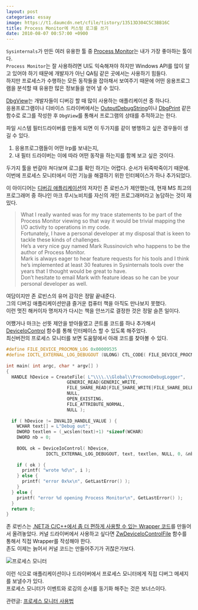 ```yaml
---
layout: post
categories: essay
image: https://t1.daumcdn.net/cfile/tistory/13513D304C5C3BB16C
title: Process Monitor에 커스텀 로그를 쓰기
date: 2010-08-07 00:57:00 +0900
---
```


`Sysinternals`가 만든 여러 유용한 툴 중 [Process Monitor](/essay/2011/01/14/%ED%94%84%EB%A1%9C%EC%84%B8%EC%8A%A4-%EB%AA%A8%EB%8B%88%ED%84%B0-%EC%82%AC%EC%9A%A9%EB%B2%95.html)는 내가 가장 좋아하는 툴이다.  
`Process Monitor`는 잘 사용하려면 UI도 익숙해져야 하지만 Windows API를 많이 알고 있어야 하기 때문에 개발자가 아닌 QA팀 같은 곳에서는 사용하기 힘들다.  
하지만 프로세스가 수행하는 모든 동작들을 잡아채서 보여주기 때문에 어떤 응용프로그램을 분석할 때 유용한 많은 정보들을 얻어 낼 수 있다.

[DbgView](https://docs.microsoft.com/en-us/sysinternals/downloads/debugview)는 개발자들이 디버깅 할 때 많이 사용하는 애플리케이션 중 하나다.  
응용프로그램이나 디바이스 드라이버에서는 [OutputDebugString](https://docs.microsoft.com/en-us/windows/win32/api/debugapi/nf-debugapi-outputdebugstringw)이나 [DbgPrint](https://docs.microsoft.com/en-us/windows-hardware/drivers/ddi/wdm/nf-wdm-dbgprint) 같은 함수로 로그를 작성한 후 `DbgView`를 통해서 프로그램의 상태를 추적하고는 한다.

파일 시스템 필터드라이버를 만들게 되면 이 두가지를 같이 병행하고 싶은 경우들이 생길 수 있다.  
1. 응용프로그램들이 어떤 Irp를 보내는지, 
2. 내 필터 드라이버는 이에 따라 어떤 동작을 하는지를 함께 보고 싶은 것이다.

두가지 툴을 번갈아 쳐다보며 로그를 확인 하기는 어렵다. 순서가 뒤죽박죽이기 때문에.  
이번에 프로세스 모니터에서 이런 기능을 해결하기 위한 인터페이스가 하나 추가되었다.

이 아이디어는 [디버깅 애플리케이션](/programming/2008/04/06/debugging-applications-for-windows.html)의 저자인 존 로빈스가 제안했는데, 현재 MS 최고의 프로그래머 중 하나인 마크 루시노비치를 자신의 개인 프로그래머라고 농담하는 것이 재밌다.

> What I really wanted was for my trace statements to be part of the Process Monitor viewing so that way it would be trivial mapping the I/O activity to operations in my code.  
> Fortunately, I have a personal developer at my disposal that is keen to tackle these kinds of challenges.  
> He’s a very nice guy named Mark Russinovich who happens to be the author of Process Monitor.  
> Mark is always eager to hear feature requests for his tools and I think he’s implemented at least 30 features in Sysinternals tools over the years that I thought would be great to have.  
> Don’t hesitate to email Mark with feature ideas so he can be your personal developer as well.

여담이지만 존 로빈스의 유머 감각은 정말 끝내준다.  
그의 디버깅 애플리케이션만큼 즐거운 컴퓨터 책을 아직도 만나보지 못했다.  
이런 멋진 해커이자 명저자가 다시는 책을 안쓰기로 결정한 것은 정말 슬픈 일이다.

어쨌거나 마크는 선뜻 제안을 받아들였고 콘트롤 코드를 하나 추가해서 [DeviceIoControl](https://docs.microsoft.com/en-us/windows/win32/api/ioapiset/nf-ioapiset-deviceiocontrol) 함수를 통해 인터페이스 할 수 있도록 해주었다.  
최신버전의 프로세스 모니터를 보면 도움말에서 아래 코드를 찾아볼 수 있다.

```c++
#define FILE_DEVICE_PROCMON_LOG 0x00009535
#define IOCTL_EXTERNAL_LOG_DEBUGOUT (ULONG) CTL_CODE( FILE_DEVICE_PROCMON_LOG, 0x81, METHOD_BUFFERED, FILE_WRITE_ACCESS )
 
int main( int argc, char * argv[] )
{
  HANDLE hDevice = CreateFile( L"\\\\.\\Global\\ProcmonDebugLogger", 
                       GENERIC_READ|GENERIC_WRITE,
                       FILE_SHARE_READ|FILE_SHARE_WRITE|FILE_SHARE_DELETE,
                       NULL,
                       OPEN_EXISTING,
                       FILE_ATTRIBUTE_NORMAL,
                       NULL );
 
  if ( hDevice != INVALID_HANDLE_VALUE ) {
    WCHAR text[] = L"Debug out";
    DWORD textlen = (_wcslen(text)+1) *sizeof(WCHAR)
    DWORD nb = 0;
 
    BOOL ok = DeviceIoControl( hDevice,
               IOCTL_EXTERNAL_LOG_DEBUGOUT, text, textlen, NULL, 0, &nb, NULL );
 
    if ( ok ) {
      printf( "wrote %d\n", i );
    } else {
      printf( "error 0x%x\n", GetLastError() );
    }
  } else {
    printf( "error %d opening Process Monitor\n", GetLastError() );
  }
  return 0;
}
```

존 로빈스는 [.NET과 C/C++에서 좀 더 편하게 사용할 수 있는 Wrapper 코드](https://github.com/Wintellect/ProcMonDebugOutput)를 만들어서 올려놓았다.
커널 드라이버에서 사용하고 싶다면 [ZwDeviceIoControlFile](https://docs.microsoft.com/en-us/windows-hardware/drivers/ddi/ntifs/nf-ntifs-zwdeviceiocontrolfile) 함수를 통해서 직접 Wrapper를 작성해야 한다.  
존도 이제는 늙어서 커널 코드는 만들어주기가 귀찮은가보다.

![프로세스 모니터](https://t1.daumcdn.net/cfile/tistory/13513D304C5C3BB16C)

이런 식으로 애플리케이션이나 드라이버에서 프로세스 모니터에게 직접 디버그 메세지를 보낼수가 있다.  
프로세스 모니터가 이벤트와 로깅의 순서를 동기화 해주는 것은 보너스이다.

관련글: [프로세스 모니터 사용법](/essay/2011/01/14/%ED%94%84%EB%A1%9C%EC%84%B8%EC%8A%A4-%EB%AA%A8%EB%8B%88%ED%84%B0-%EC%82%AC%EC%9A%A9%EB%B2%95.html)